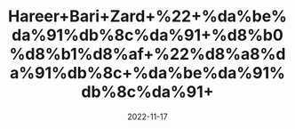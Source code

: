 ---
title: 'Hareer+Bari+Zard+%22+%da%be%da%91%db%8c%da%91+%d8%b0%d8%b1%d8%af+%22%d8%a8%da%91%db%8c+%da%be%da%91%db%8c%da%91+'
date: '2022-11-17' 
metatag: '' 
inventory: '0' 
draft: false 
# meta description 
shortDescripton: 'Green+Big++halila%22+It+improves+metabolism+and+helps+the+body+lose+weight+by+lowering+Low-Density+Lipoproteins+accumulation+in+the+body'
description: 'Herbs+%d8%ac%da%91%db%8c+%d8%a8%d9%88%d9%b9%db%8c'
longdescription: ''
tags: ''
brand: ''
subCategory: ''
sellCount: '0'
featured: True
# product Price
price: '50.0'
# Product Short Description
shortDescription: 'Green+Big++halila%22+It+improves+metabolism+and+helps+the+body+lose+weight+by+lowering+Low-Density+Lipoproteins+accumulation+in+the+body'
productID: '3FA837F0-1427-ED11-9968-005056B3A416'
type: 'products'
category: 'Herbs+%d8%ac%da%91%db%8c+%d8%a8%d9%88%d9%b9%db%8c' 
thumnailproduct: 'https://eraconnect.blob.core.windows.net/product-images/aminsaddiquidawakhana/3FA837F0-1427-ED11-9968-005056B3A416.webp' 
images:
  - image: 'https://eraconnect.blob.core.windows.net/product-images/aminsaddiquidawakhana/3FA837F0-1427-ED11-9968-005056B3A416.webp'  
Variants:
---